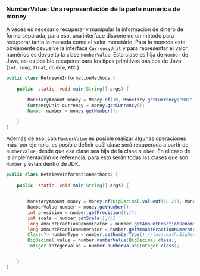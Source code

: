 ### NumberValue: Una representación de la parte numérica de money


A veces es necesario recuperar y manipular la información de dinero de forma separada, para eso, una interface dispone de un método para recuperar tanto la moneda como el valor monetário. Para la moneda este obviamente devuelve la interface ```CurrencyUnit``` y para representar el valor numérico es devuelto la clase ```NumberValue```. Esta clase es hija de ```Number``` de Java, asi es posible recuperar para los tipos primitivos básicos de Java (```int```, ```long```, ```float```, ```double```, etc.).


```java
public class RetrieveInformationMethods {

    public  static  void main(String[] args) {

        MonetaryAmount money = Money.of(10, Monetary.getCurrency("BRL"));
        CurrencyUnit currency = money.getCurrency();
        Number number = money.getNumber();

    }
}
```

Además de eso, con ```NumberValue``` es posible realizar algunas operaciones más, por ejemplo, es posible definir cuál clase será recuperada a partir de ```NumberValue```, desde que esa clase sea hija de la clase ```Number```. En el caso de la implementación de referencia, para esto serán todas las clases que son ```Number``` y estan dentro de JDK.


```java
public class RetrieveInformationMethods2 {

    public  static  void main(String[] args) {


        MonetaryAmount money = Money.of(BigDecimal.valueOf(10.21), Monetary.getCurrency("BRL"));
        NumberValue number = money.getNumber();
        int precision = number.getPrecision();//4
        int scale = number.getScale();//2
        long amountFractionDenominator = number.getAmountFractionDenominator();//21
        long amountFractionNumerator = number.getAmountFractionNumerator();//10
        Class<?> numberType = number.getNumberType();//java.math.BigDecimal
        BigDecimal value = number.numberValue(BigDecimal.class);
        Integer integerValue = number.numberValue(Integer.class);


    }
}
```
